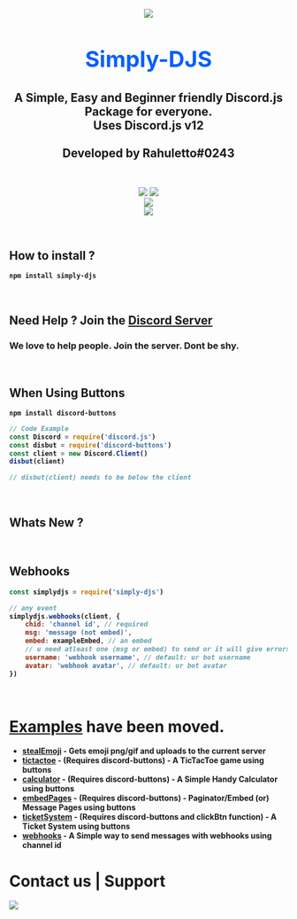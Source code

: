 
<p align="center"><img align="center" style="margin-bottom:-6px" src="https://cdn.discordapp.com/icons/867999056172052551/1808ea6e6a79f23a62945cba0df807dd.png?size=128"></p>


<h2 style="font-size:2.5rem; color:#075FFF" align="center">Simply-DJS</h2>

<h2 align="center"> A Simple, Easy and Beginner friendly Discord.js Package for everyone. <br>Uses Discord.js v12<br><br>Developed by Rahuletto#0243</h2>
 
<br>
<p align="center">
   <a href="https://www.npmjs.com/package/simply-djs"><img src="https://img.shields.io/npm/v/simply-djs.svg?style=flat-square" /></a>  <a href="https://www.npmjs.com/package/simply-djs"><img src="https://img.shields.io/npm/dt/simply-djs.svg?style=flat-square" /></a><br>
   <a href="https://www.npmjs.com/package/simply-djs"><img src="https://nodei.co/npm/simply-djs.png?downloadRank=true&downloads=true&downloadRank=true&stars=true" /></a><br>
   <a href="https://discord.gg/3JzDV9T5Fn"><img src="https://invidget.switchblade.xyz/CjHX8eTK" /></a>
</p>

<br>

## <b>How to install ?
```
npm install simply-djs
```
<br>


## **Need Help ? Join the [Discord Server](https://discord.gg/3JzDV9T5Fn)**
### We love to help people. Join the server. Dont be shy.
<br>

## <b>When Using Buttons
```
npm install discord-buttons
```
```js
// Code Example
const Discord = require('discord.js')
const disbut = require('discord-buttons')
const client = new Discord.Client()
disbut(client)

// disbut(client) needs to be below the client
```

<br>

## Whats New ?
<br>

## **Webhooks**
```js
const simplydjs = require('simply-djs')

// any event
simplydjs.webhooks(client, {
    chid: 'channel id', // required
    msg: 'message (not embed)',
    embed: exampleEmbed, // an embed
    // u need atleast one (msg or embed) to send or it will give errors
    username: 'webhook username', // default: ur bot username
    avatar: 'webhook avatar', // default: ur bot avatar
})
```
<br>

# [Examples](https://github.com/Rahuletto/simply-djs/tree/main/Examples) have been moved.
- [stealEmoji](https://github.com/Rahuletto/simply-djs/blob/main/Examples/stealEmoji.md) - Gets emoji png/gif and uploads to the current server
- [tictactoe](https://github.com/Rahuletto/simply-djs/blob/main/Examples/tictactoe.md) - (Requires discord-buttons) - A TicTacToe game using buttons
- [calculator](https://github.com/Rahuletto/simply-djs/blob/main/Examples/calculator.md) - (Requires discord-buttons) - A Simple Handy Calculator using buttons
- [embedPages](https://github.com/Rahuletto/simply-djs/blob/main/Examples/embedPages.md) - (Requires discord-buttons) - Paginator/Embed (or) Message Pages using buttons
- [ticketSystem](https://github.com/Rahuletto/simply-djs/blob/main/Examples/ticketSystem.md) - (Requires discord-buttons and clickBtn function) - A Ticket System using buttons
- [webhooks](https://github.com/Rahuletto/simply-djs/blob/main/Examples/webhooks.md) - A Simple way to send messages with webhooks using channel id

 <h1>Contact us | Support</h1>
 <p>
<a href="https://discord.gg/3JzDV9T5Fn"><img src="https://invidget.switchblade.xyz/CjHX8eTK" /></a>
</p>
